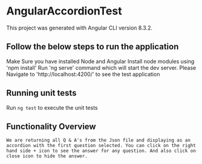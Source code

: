 # AngularAccordionTest

This project was generated with Angular CLI version 8.3.2.

## Follow the below steps to run the application

   Make Sure you have installed Node and Angular 
   Install node modules using 'npm install' 
   Run 'ng serve' command which will start the dev server. Please Navigate to 'http://localhost:4200/' to see the test application

## Running unit tests

Run `ng test` to execute the unit tests 

## Functionality Overview

    We are returning all Q & A's from the Json file and displaying as an accordion with the first question selected. You can click on the right hand side + icon to see the answer for any question. And also click on close icon to hide the answer.


